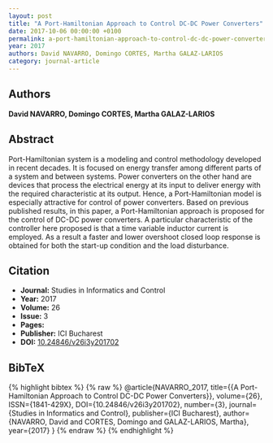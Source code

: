 ```yaml
---
layout: post
title: "A Port-Hamiltonian Approach to Control DC-DC Power Converters"
date: 2017-10-06 00:00:00 +0100
permalink: a-port-hamiltonian-approach-to-control-dc-dc-power-converters
year: 2017
authors: David NAVARRO, Domingo CORTES, Martha GALAZ-LARIOS
category: journal-article
---
```

 
## Authors
**David NAVARRO, Domingo CORTES, Martha GALAZ-LARIOS**
 
## Abstract
Port-Hamiltonian system is a modeling and control methodology developed in recent decades. It is focused on energy transfer among different parts of a system and between systems. Power converters on the other hand are devices that process the electrical energy at its input to deliver energy with the required characteristic at its output. Hence, a Port-Hamiltonian model is especially attractive for control of power converters. Based on previous published results, in this paper, a Port-Hamiltonian approach is proposed for the control of DC-DC power converters. A particular characteristic of the controller here proposed is that a time variable inductor current is employed. As a result a faster and lower overshoot closed loop response is obtained for both the start-up condition and the load disturbance.
 
## Citation
- **Journal:** Studies in Informatics and Control
- **Year:** 2017
- **Volume:** 26
- **Issue:** 3
- **Pages:** 
- **Publisher:** ICI Bucharest
- **DOI:** [10.24846/v26i3y201702](https://doi.org/10.24846/v26i3y201702)
 
## BibTeX
{% highlight bibtex %}
{% raw %}
@article{NAVARRO_2017,
  title={{A Port-Hamiltonian Approach to Control DC-DC Power Converters}},
  volume={26},
  ISSN={1841-429X},
  DOI={10.24846/v26i3y201702},
  number={3},
  journal={Studies in Informatics and Control},
  publisher={ICI Bucharest},
  author={NAVARRO, David and CORTES, Domingo and GALAZ-LARIOS, Martha},
  year={2017}
}
{% endraw %}
{% endhighlight %}
 
